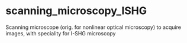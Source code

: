 # scanning_microscopy_ISHG
Scanning microscope (orig. for nonlinear optical microscopy) to acquire images, with speciality for I-SHG microscopy
